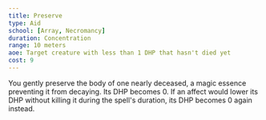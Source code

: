 ```yaml
---
title: Preserve
type: Aid
school: [Array, Necromancy]
duration: Concentration
range: 10 meters
aoe: Target creature with less than 1 DHP that hasn't died yet
cost: 9
---
```

You gently preserve the body of one nearly deceased, a magic essence preventing it from decaying. Its DHP becomes 0. If an affect would lower its DHP without killing it during the spell's duration, its DHP becomes 0 again instead.
